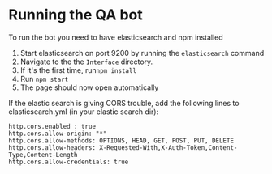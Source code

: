 # Running the QA bot
To run the bot you need to have elasticsearch and npm installed

1. Start elasticsearch on port 9200 by running the ```elasticsearch``` command
2. Navigate to the the ```Interface``` directory.
3. If it's the first time, run```npm install```
4. Run ```npm start```
5. The page should now open automatically

If the elastic search is giving CORS trouble, add the following lines to elasticsearch.yml (in your elastic search dir):

```
http.cors.enabled : true
http.cors.allow-origin: "*"
http.cors.allow-methods: OPTIONS, HEAD, GET, POST, PUT, DELETE
http.cors.allow-headers: X-Requested-With,X-Auth-Token,Content-Type,Content-Length
http.cors.allow-credentials: true
```
